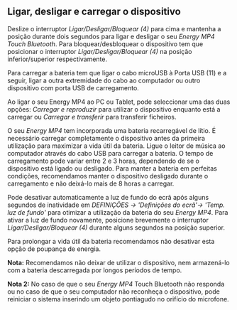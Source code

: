 ## Ligar, desligar e carregar o dispositivo

Deslize o interruptor *Ligar/Desligar/Bloquear (4)* para cima e mantenha a posição durante dois segundos para ligar e desligar o seu *Energy MP4 Touch Bluetooth*. Para bloquear/desbloquear o dispositivo tem que posicionar o interruptor *Ligar/Desligar/Bloquear (4)* na posição inferior/superior respectivamente.

Para carregar a bateria tem que ligar o cabo microUSB à Porta USB (11) e a seguir, ligar a outra extremidade do cabo ao computador ou outro dispositivo com porta USB de carregamento.

Ao ligar o seu Energy MP4 ao PC ou Tablet, pode seleccionar uma das duas opções: *Carregar e reproduzir* para utilizar o dispositivo enquanto está a carregar ou *Carregar e transferir* para transferir ficheiros.

O seu *Energy MP4* tem incorporada uma bateria recarregável de lítio.  É necessário carregar completamente o dispositivo antes da primeira utilização para maximizar a vida útil da bateria. Ligue o leitor de música ao computador através do cabo USB para carregar a bateria. 
O tempo de carregamento pode variar entre 2 e 3 horas, dependendo de se o dispositivo está ligado ou desligado. Para manter a bateria em perfeitas condições, recomendamos manter o dispositivo desligado durante o carregamento e não deixá-lo mais de 8 horas a carregar.

Pode desativar automaticamente a luz de fundo do ecrã após alguns segundos de inatividade em *DEFINIÇÕES -> 'Definições do ecrã'-> 'Temp. luz de fundo'* para otimizar a utilização da bateria do seu *Energy MP4*.   Para ativar a luz de fundo novamente, posicione brevemente o interruptor *Ligar/Desligar/Bloquear (4)* durante alguns segundos na posição superior.

Para prolongar a vida útil da bateria recomendamos não desativar esta opção de poupança de energia. 

**Nota:** Recomendamos não deixar de utilizar o dispositivo,  nem armazená-lo com a bateria descarregada por longos períodos de tempo.

**Nota 2:** No caso de que o seu *Energy MP4* Touch Bluetooth não responda ou no caso de que o seu computador não reconheça o dispositivo, pode reiniciar o sistema inserindo um objeto pontiagudo no orifício do microfone.
